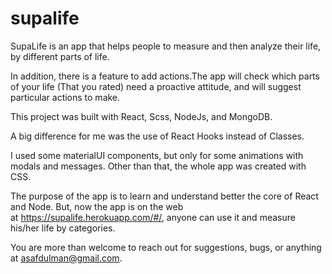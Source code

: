 # supalife

SupaLife is an app that helps people to measure and then analyze their life, by different parts of life.

In addition, there is a feature to add actions.The app will check which parts of your life (That you rated) need a proactive attitude, and will suggest particular actions to make.

This project was built with React, Scss, NodeJs, and MongoDB.

A big difference for me was the use of React Hooks instead of Classes.

I used some materialUI components, but only for some animations with modals and messages. Other than that, the whole app was created with CSS.

The purpose of the app is to learn and understand better the core of React and Node. But, now the app is on the web at https://supalife.herokuapp.com/#/, anyone can use it and measure his/her life by categories.

You are more than welcome to reach out for suggestions, bugs, or anything at asafdulman@gmail.com.
